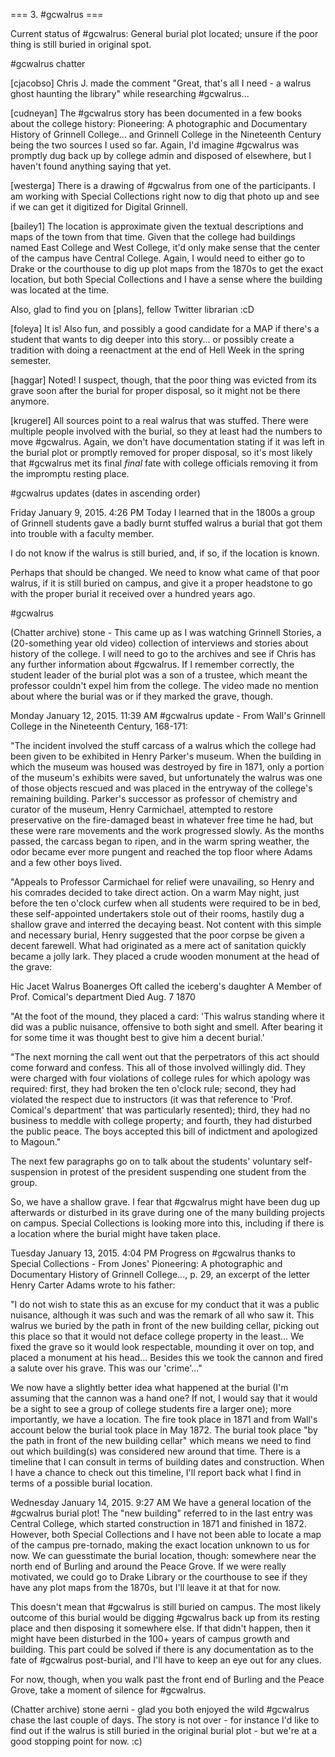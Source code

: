 === 3. #gcwalrus ===

Current status of #gcwalrus: General burial plot located; unsure if the poor thing is still buried in original spot.

#gcwalrus chatter

[cjacobso] Chris J. made the comment "Great, that's all I need - a walrus ghost haunting the library" while researching #gcwalrus...

[cudneyan] The #gcwalrus story has been documented in a few books about the college history: Pioneering: A photographic and Documentary History of Grinnell College... and Grinnell College in the Nineteenth Century being the two sources I used so far. Again, I'd imagine #gcwalrus was promptly dug back up by college admin and disposed of elsewhere, but I haven't found anything saying that yet.

[westerga] There is a drawing of #gcwalrus from one of the participants. I am working with Special Collections right now to dig that photo up and see if we can get it digitized for Digital Grinnell.

[bailey1] The location is approximate given the textual descriptions and maps of the town from that time. Given that the college had buildings named East College and West College, it'd only make sense that the center of the campus have Central College. Again, I would need to either go to Drake or the courthouse to dig up plot maps from the 1870s to get the exact location, but both Special Collections and I have a sense where the building was located at the time.

Also, glad to find you on [plans], fellow Twitter librarian :cD

[foleya] It is! Also fun, and possibly a good candidate for a MAP if there's a student that wants to dig deeper into this story... or possibly create a tradition with doing a reenactment at the end of Hell Week in the spring semester.

[haggar] Noted! I suspect, though, that the poor thing was evicted from its grave soon after the burial for proper disposal, so it might not be there anymore.

[krugerel] All sources point to a real walrus that was stuffed. There were multiple people involved with the burial, so they at least had the numbers to move #gcwalrus. Again, we don't have documentation stating if it was left in the burial plot or promptly removed for proper disposal, so it's most likely that #gcwalrus met its final *final* fate with college officials removing it from the impromptu resting place.


#gcwalrus updates (dates in ascending order)

Friday January 9, 2015. 4:26 PM
Today I learned that in the 1800s a group of Grinnell students gave a badly burnt stuffed walrus a burial that got them into trouble with a faculty member.

I do not know if the walrus is still buried, and, if so, if the location is known.

Perhaps that should be changed. We need to know what came of that poor walrus, if it is still buried on campus, and give it a proper headstone to go with the proper burial it received over a hundred years ago.

#gcwalrus

(Chatter archive) stone - This came up as I was watching Grinnell Stories, a (20-something year old video) collection of interviews and stories about history of the college. I will need to go to the archives and see if Chris has any further information about #gcwalrus. If I remember correctly, the student leader of the burial plot was a son of a trustee, which meant the professor couldn't expel him from the college. The video made no mention about where the burial was or if they marked the grave, though.

Monday January 12, 2015. 11:39 AM
#gcwalrus update - From Wall's Grinnell College in the Nineteenth Century, 168-171:

"The incident involved the stuff carcass of a walrus which the college had been given to be exhibited in Henry Parker's museum. When the building in which the museum was housed was destroyed by fire in 1871, only a portion of the museum's exhibits were saved, but unfortunately the walrus was one of those objects rescued and was placed in the entryway of the college's remaining building. Parker's successor as professor of chemistry and curator of the museum, Henry Carmichael, attempted to restore preservative on the fire-damaged beast in whatever free time he had, but these were rare movements and the work progressed slowly. As the months passed, the carcass began to ripen, and in the warm spring weather, the odor became ever more pungent and reached the top floor where Adams and a few other boys lived.

"Appeals to Professor Carmichael for relief were unavailing, so Henry and his comrades decided to take direct action. On a warm May night, just before the ten o'clock curfew when all students were required to be in bed, these self-appointed undertakers stole out of their rooms, hastily dug a shallow grave and interred the decaying beast. Not content with this simple and necessary burial, Henry suggested that the poor corpse be given a decent farewell. What had originated as a mere act of sanitation quickly became a jolly lark. They placed a crude wooden monument at the head of the grave:

Hic Jacet
Walrus Boanerges
Oft called the iceberg's daughter
A
Member of
Prof. Comical's department
Died Aug. 7 1870

"At the foot of the mound, they placed a card: 'This walrus standing where it did was a public nuisance, offensive to both sight and smell. After bearing it for some time it was thought best to give him a decent burial.'

"The next morning the call went out that the perpetrators of this act should come forward and confess. This all of those involved willingly did. They were charged with four violations of college rules for which apology was required: first, they had broken the ten o'clock rule; second, they had violated the respect due to instructors (it was that reference to 'Prof. Comical's department' that was particularly resented); third, they had no business to meddle with college property; and fourth, they had disturbed the public peace. The boys accepted this bill of indictment and apologized to Magoun."

The next few paragraphs go on to talk about the students' voluntary self-suspension in protest of the president suspending one student from the group.

So, we have a shallow grave. I fear that #gcwalrus might have been dug up afterwards or disturbed in its grave during one of the many building projects on campus. Special Collections is looking more into this, including if there is a location where the burial might have taken place.

Tuesday January 13, 2015. 4:04 PM
Progress on #gcwalrus thanks to Special Collections - From Jones' Pioneering: A photographic and Documentary History of Grinnell College..., p. 29, an excerpt of the letter Henry Carter Adams wrote to his father:

"I do not wish to state this as an excuse for my conduct that it was a public nuisance, although it was such and was the remark of all who saw it. This walrus we buried by the path in front of the new building cellar, picking out this place so that it would not deface college property in the least... We fixed the grave so it would look respectable, mounding it over on top, and placed a monument at his head... Besides this we took the cannon and fired a salute over his grave. This was our 'crime'..."

We now have a slightly better idea what happened at the burial (I'm assuming that the cannon was a hand one? If not, I would say that it would be a sight to see a group of college students fire a larger one); more importantly, we have a location. The fire took place in 1871 and from Wall's account below the burial took place in May 1872. The burial took place "by the path in front of the new building cellar" which means we need to find out which building(s) was considered new around that time. There is a timeline that I can consult in terms of building dates and construction. When I have a chance to check out this timeline, I'll report back what I find in terms of a possible burial location.

Wednesday January 14, 2015. 9:27 AM
We have a general location of the #gcwalrus burial plot! The "new building" referred to in the last entry was Central College, which started construction in 1871 and finished in 1872. However, both Special Collections and I have not been able to locate a map of the campus pre-tornado, making the exact location unknown to us for now. We can guesstimate the burial location, though: somewhere near the north end of Burling and around the Peace Grove. If we were really motivated, we could go to Drake Library or the courthouse to see if they have any plot maps from the 1870s, but I'll leave it at that for now.

This doesn't mean that #gcwalrus is still buried on campus. The most likely outcome of this burial would be digging #gcwalrus back up from its resting place and then disposing it somewhere else. If that didn't happen, then it might have been disturbed in the 100+ years of campus growth and building. This part could be solved if there is any documentation as to the fate of #gcwalrus post-burial, and I'll have to keep an eye out for any clues.

For now, though, when you walk past the front end of Burling and the Peace Grove, take a moment of silence for #gcwalrus.

(Chatter archive) stone aerni - glad you both enjoyed the wild #gcwalrus chase the last couple of days. The story is not over - for instance I'd like to find out if the walrus is still buried in the original burial plot - but we're at a good stopping point for now. :c)
